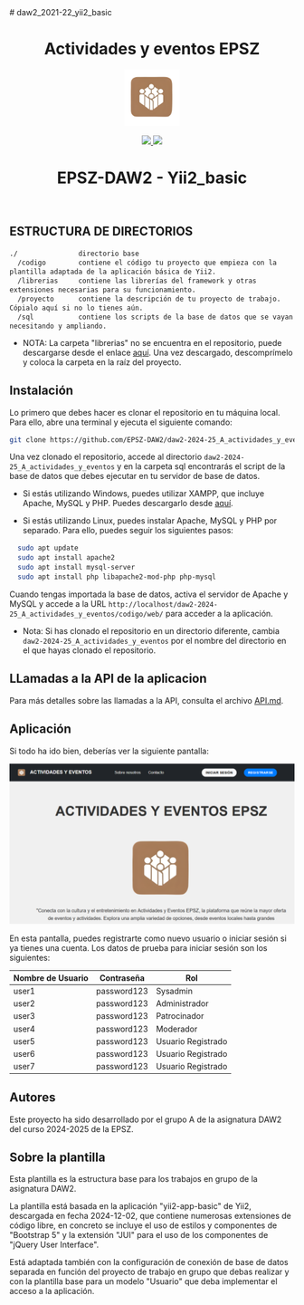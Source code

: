 <meta charset="utf-8">
# daw2_2021-22_yii2_basic

<h1 align="center">Actividades y eventos EPSZ</h1>
<p align="center">
  <img height="100px" src="codigo/web/images/actividades_eventos.png" alt="Pantalla de inicio de la aplicación">
</p>
<p align="center">
  <a href="https://poliz.usal.es" target="_blank">
    <img height="100px" src="https://politecnicazamora.usal.es/wp-content/uploads/sites/78/2024/02/escuela-politecnica-superior-zamora.jpg">
  </a>
  </a>
  <a href="https://github.com/yiisoft" target="_blank">
    <img height="100px" src="https://camo.githubusercontent.com/c0a9d80fd9ccdbd1da4a469893943f202a07078a459ff9cc184940e0c2f063a2/68747470733a2f2f796969736f66742e6769746875622e696f2f646f63732f696d616765732f7969695f6c6f676f2e737667">
  </a>
  <h1 align="center">EPSZ-DAW2 - Yii2_basic</h1>
  <br>
  
</p>


ESTRUCTURA DE DIRECTORIOS
-------------------------

``` textplain
./               directorio base
  /codigo        contiene el código tu proyecto que empieza con la plantilla adaptada de la aplicación básica de Yii2.
  /librerias     contiene las librerías del framework y otras extensiones necesarias para su funcionamiento.
  /proyecto      contiene la descripción de tu proyecto de trabajo. Cópialo aquí si no lo tienes aún.
  /sql           contiene los scripts de la base de datos que se vayan necesitando y ampliando.

```
* NOTA: La carpeta "librerias" no se encuentra en el repositorio, puede descargarse desde el enlace [aquí](http://static.angeloeyama.es/librerias.zip). Una vez descargado, descomprímelo y coloca la carpeta en la raíz del proyecto.

## Instalación

Lo primero que debes hacer es clonar el repositorio en tu máquina local. Para ello, abre una terminal y ejecuta el siguiente comando:

```bash
git clone https://github.com/EPSZ-DAW2/daw2-2024-25_A_actividades_y_eventos.git
```

Una vez clonado el repositorio, accede al directorio `daw2-2024-25_A_actividades_y_eventos` y en la carpeta sql encontrarás el script de la base de datos que debes ejecutar en tu servidor de base de datos.

* Si estás utilizando Windows, puedes utilizar XAMPP, que incluye Apache, MySQL y PHP. Puedes descargarlo desde [aquí](https://www.apachefriends.org/es/index.html).

* Si estás utilizando Linux, puedes instalar Apache, MySQL y PHP por separado. Para ello, puedes seguir los siguientes pasos:

```bash
  sudo apt update
  sudo apt install apache2
  sudo apt install mysql-server
  sudo apt install php libapache2-mod-php php-mysql
```

Cuando tengas importada la base de datos, activa el servidor de Apache y MySQL y accede a la URL `http://localhost/daw2-2024-25_A_actividades_y_eventos/codigo/web/` para acceder a la aplicación.

* Nota: Si has clonado el repositorio en un directorio diferente, cambia `daw2-2024-25_A_actividades_y_eventos` por el nombre del directorio en el que hayas clonado el repositorio.

## LLamadas a la API de la aplicacion

Para más detalles sobre las llamadas a la API, consulta el archivo [API.md](API.md).


## Aplicación
Si todo ha ido bien, deberías ver la siguiente pantalla:

![Pantalla de inicio de la aplicación](proyecto/image/fotoApp.png)

En esta pantalla, puedes registrarte como nuevo usuario o iniciar sesión si ya tienes una cuenta.
Los datos de prueba para iniciar sesión son los siguientes:

| Nombre de Usuario | Contraseña     | Rol                |
|-------------------|----------------|--------------------|
| user1             | password123    | Sysadmin           |
| user2             | password123    | Administrador      |
| user3             | password123    | Patrocinador       |
| user4             | password123    | Moderador          |
| user5             | password123    | Usuario Registrado |
| user6             | password123    | Usuario Registrado |
| user7             | password123    | Usuario Registrado |

## Autores
Este proyecto ha sido desarrollado por el grupo A de la asignatura DAW2 del curso 2024-2025 de la EPSZ.

## Sobre la plantilla
Esta plantilla es la estructura base para los trabajos en grupo de la asignatura DAW2.

La plantilla está basada en la aplicación &quot;yii2-app-basic&quot; de Yii2, 
descargada en fecha 2024-12-02, que contiene numerosas extensiones de código libre,
en concreto se incluye el uso de estilos y componentes de &quot;Bootstrap 5&quot;
y la extensión &quot;JUI&quot; para el uso de los componentes de &quot;jQuery User Interface&quot;.

Está adaptada también con la configuración de conexión de base de datos separada
en función del proyecto de trabajo en grupo que debas realizar y con la plantilla 
base para un modelo "Usuario" que deba implementar el acceso a la aplicación.
